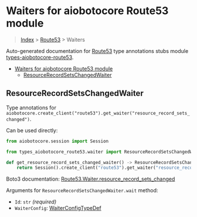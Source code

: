 <a id="waiters-for-aiobotocore-route53-module"></a>

# Waiters for aiobotocore Route53 module

> [Index](..) > [Route53](.) > Waiters

Auto-generated documentation for
[Route53](https://boto3.amazonaws.com/v1/documentation/api/latest/reference/services/route53.html#Route53)
type annotations stubs module
[types-aiobotocore-route53](https://pypi.org/project/types-aiobotocore-route53/).

- [Waiters for aiobotocore Route53 module](#waiters-for-aiobotocore-route53-module)
  - [ResourceRecordSetsChangedWaiter](#resourcerecordsetschangedwaiter)

<a id="resourcerecordsetschangedwaiter"></a>

## ResourceRecordSetsChangedWaiter

Type annotations for
`aiobotocore.create_client("route53").get_waiter("resource_record_sets_changed")`.

Can be used directly:

```python
from aiobotocore.session import Session

from types_aiobotocore_route53.waiter import ResourceRecordSetsChangedWaiter

def get_resource_record_sets_changed_waiter() -> ResourceRecordSetsChangedWaiter:
    return Session().create_client("route53").get_waiter("resource_record_sets_changed")
```

Boto3 documentation:
[Route53.Waiter.resource_record_sets_changed](https://boto3.amazonaws.com/v1/documentation/api/latest/reference/services/route53.html#Route53.Waiter.ResourceRecordSetsChanged)

Arguments for `ResourceRecordSetsChangedWaiter.wait` method:

- `Id`: `str` *(required)*
- `WaiterConfig`: [WaiterConfigTypeDef](./type_defs.md#waiterconfigtypedef)
